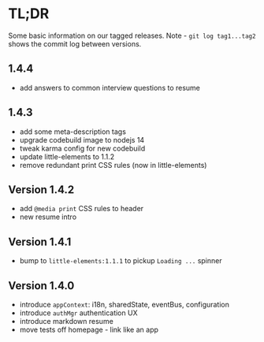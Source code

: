 # TL;DR

Some basic information on our tagged releases.
Note - `git log tag1...tag2` shows the commit log between versions.

## 1.4.4

* add answers to common interview questions to resume

## 1.4.3

* add some meta-description tags
* upgrade codebuild image to nodejs 14
* tweak karma config for new codebuild
* update little-elements to 1.1.2
* remove redundant print CSS rules (now in little-elements)

## Version 1.4.2

* add `@media print` CSS rules to header
* new resume intro

## Version 1.4.1

* bump to `little-elements:1.1.1` to pickup `Loading ...` spinner

## Version 1.4.0

* introduce `appContext`: i18n, sharedState, eventBus, configuration
* introduce `authMgr` authentication UX
* introduce markdown resume
* move tests off homepage - link like an app


